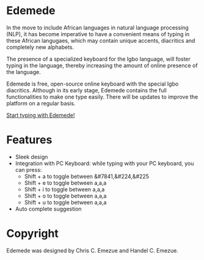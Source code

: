 # Edemede
In the move to include African languages in natural language processing (NLP), it has become imperative to have a convenient means of typing in these African langugaes, which may contain unique accents, diacritics and completely new alphabets.

The presence of a specialized keyboard for the Igbo language, will foster typing in the language, thereby increasing the amount of online presence of the language.

Edemede is free, open-source online keyboard with the special Igbo diacritics.
Although in its early stage, Edemede contains the full functionalities to make one type easily. There will be updates to improve the platform on a regular basis.

[Start typing with Edemede!](https://chrisemezue.github.io/edemede.github.io/)
# Features
* Sleek design
* Integration with PC Keyboard: while typing with your PC keyboard, you can press:
    * Shift + a to toggle between &#7841,&#224,&#225
    * Shift + e to toggle between a,a,a
    * Shift + i to toggle between a,a,a
    * Shift + o to toggle between a,a,a
    * Shift + u to toggle between a,a,a
* Auto complete suggestion

# Copyright
Edemede was designed by Chris C. Emezue and Handel C. Emezue.
